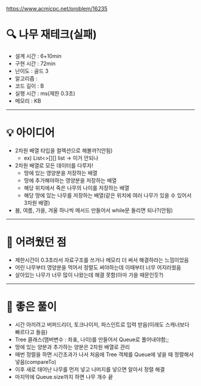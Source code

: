 https://www.acmicpc.net/problem/16235

# 🔍 나무 재테크(실패)
- 설계 시간 : 6+10min
- 구현 시간 : 72min
- 난이도 : 골드 3
- 알고리즘 : 
- 코드 길이 : B
- 실행 시간 : ms(제한 0.3초)
- 메모리 : KB

---

# 💡 아이디어

- 2차원 배열 타입을 컬렉션으로 해볼까?(안됨)
  - ex) List<>[][] list -> 이거 안되나
- 2차원 배열로 모든 데이터를 다루자!
  - 땅에 있는 영양분을 저장하는 배열
  - 땅에 추가해야하는 영양분을 저장하는 배열
  - 해당 위치에서 죽은 나무의 나이를 저장하는 배열
  - 해당 땅에 있는 나무를 저장하는 배열(같은 위치에 여러 나무가 있을 수 있어서 3차원 배열)
- 봄, 여름, 가을, 겨울 하나씩 메서드 만들어서 while문 돌리면 되나?(안됨)

---

# 🧠 어려웠던 점

- 제한시간이 0.3초라서 자료구조를 쓰거나 메모리 더 써서 해결하라는 느낌이었음
- 어린 나무부터 영양분을 먹어서 정렬도 써야하는데 이때부터 너무 어지러웠음
- 살아있는 나무가 너무 많이 나왔는데 해결 못함(아마 가을 때문인듯?)

---

# 🧐 좋은 풀이

- 시간 아끼려고 버퍼드리더, 토크나이저, 파스인트로 입력 받음(이래도 스캐너보다 빠르다고 들음)
- Tree 클래스(맴버변수 : 좌표, 나이)를 만들어서 Queue로 풀어내야함;;
- 땅에 있는 양분과 추가하는 양분은 2차원 배열로 관리
- 매번 정렬을 하면 시간초과가 나서 처음에 Tree 객체를 Queue에 넣을 때 정렬해서 넣음(compareTo)
- 이후 새로 태어난 나무를 먼저 넣고 나머지를 넣으면 알아서 정렬 해결
- 마지막에 Queue.size까지 하면 나무 개수 끝
